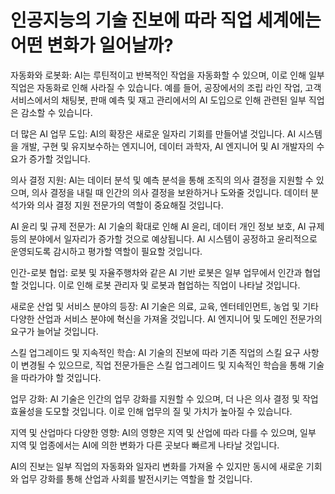 # 인공지능의 기술 진보에 따라 직업 세계에는 어떤 변화가 일어날까? #

자동화와 로봇화: AI는 루틴적이고 반복적인 작업을 자동화할 수 있으며, 이로 인해 일부 직업은 자동화로 인해 사라질 수 있습니다. 예를 들어, 공장에서의 조립 라인 작업, 고객 서비스에서의 채팅봇, 판매 예측 및 재고 관리에서의 AI 도입으로 인해 관련된 일부 직업은 감소할 수 있습니다.

더 많은 AI 업무 도입: AI의 확장은 새로운 일자리 기회를 만들어낼 것입니다. AI 시스템을 개발, 구현 및 유지보수하는 엔지니어, 데이터 과학자, AI 엔지니어 및 AI 개발자의 수요가 증가할 것입니다.

의사 결정 지원: AI는 데이터 분석 및 예측 분석을 통해 조직의 의사 결정을 지원할 수 있으며, 의사 결정을 내릴 때 인간의 의사 결정을 보완하거나 도와줄 것입니다. 데이터 분석가와 의사 결정 지원 전문가의 역할이 중요해질 것입니다.

AI 윤리 및 규제 전문가: AI 기술의 확대로 인해 AI 윤리, 데이터 개인 정보 보호, AI 규제 등의 분야에서 일자리가 증가할 것으로 예상됩니다. AI 시스템이 공정하고 윤리적으로 운영되도록 감시하고 평가할 역할이 필요할 것입니다.

인간-로봇 협업: 로봇 및 자율주행차와 같은 AI 기반 로봇은 일부 업무에서 인간과 협업할 것입니다. 이로 인해 로봇 관리자 및 로봇과 협업하는 직업이 나타날 것입니다.

새로운 산업 및 서비스 분야의 등장: AI 기술은 의료, 교육, 엔터테인먼트, 농업 및 기타 다양한 산업과 서비스 분야에 혁신을 가져올 것입니다. AI 엔지니어 및 도메인 전문가의 요구가 늘어날 것입니다.

스킬 업그레이드 및 지속적인 학습: AI 기술의 진보에 따라 기존 직업의 스킬 요구 사항이 변경될 수 있으므로, 직업 전문가들은 스킬 업그레이드 및 지속적인 학습을 통해 기술을 따라가야 할 것입니다.

업무 강화: AI 기술은 인간의 업무 강화를 지원할 수 있으며, 더 나은 의사 결정 및 작업 효율성을 도모할 것입니다. 이로 인해 업무의 질 및 가치가 높아질 수 있습니다.

지역 및 산업마다 다양한 영향: AI의 영향은 지역 및 산업에 따라 다를 수 있으며, 일부 지역 및 업종에서는 AI에 의한 변화가 다른 곳보다 빠르게 나타날 것입니다.

AI의 진보는 일부 직업의 자동화와 일자리 변화를 가져올 수 있지만 동시에 새로운 기회와 업무 강화를 통해 산업과 사회를 발전시키는 역할을 할 것입니다.
